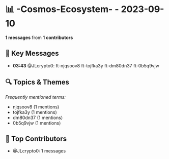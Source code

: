 # 📊 -Cosmos-Ecosystem- - 2023-09-10
**1 messages** from **1 contributors**

## 💬 Key Messages
- **03:43** @JLcrypto0: ft-njqsoov8
ft-tojfka3y
ft-dm80dn37
ft-0b5q9vjw

## 🔍 Topics & Themes
*Frequently mentioned terms:*
- njqsoov8 (1 mentions)
- tojfka3y (1 mentions)
- dm80dn37 (1 mentions)
- 0b5q9vjw (1 mentions)

## 👥 Top Contributors
- @JLcrypto0: 1 messages